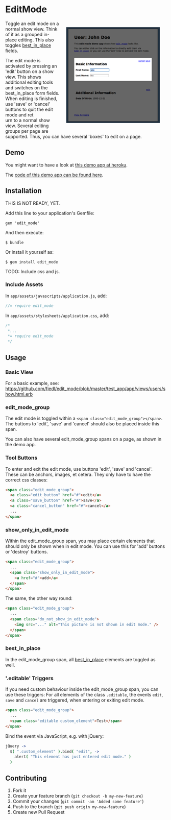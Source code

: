# EditMode

<img src="https://github.com/fiedl/edit_mode/raw/master/test_app/app/assets/images/screenshot.png" height="300" align="right" vspace="20" hspace="20" />

Toggle an edit mode on a normal show view. Think of it as a grouped in-place editing. 
This also toggles [best_in_place](https://github.com/bernat/best_in_place) fields.

The edit mode is activated by pressing an 'edit' button on a show view. This shows additional editing tools \
and switches on the best_in_place form fields. When editing is finished, use 'save' or 'cancel' buttons to quit the edit mode and ret\
urn to a normal show view. Several editing groups per page are supported. Thus, you can have several 'boxes' to edit on a page.

## Demo

You might want to have a look at [this demo app at heroku](http://edit-mode-test-app.herokuapp.com/).

The [code of this demo app can be found here](https://github.com/fiedl/edit_mode/tree/master/test_app).

## Installation

THIS IS NOT READY, YET.

Add this line to your application's Gemfile:

    gem 'edit_mode'

And then execute:

    $ bundle

Or install it yourself as:

    $ gem install edit_mode

TODO: Include css and js.

### Include Assets

In `app/assets/javascripts/application.js`, add:

```javascript
//= require edit_mode
```
	
In `app/assets/stylesheets/application.css`, add:

```css
/*
 *...
 *= require edit_mode
 */
```

## Usage

### Basic View

For a basic example, see: https://github.com/fiedl/edit_mode/blob/master/test_app/app/views/users/show.html.erb

### edit_mode_group

The edit mode is toggled within a `<span class="edit_mode_group"></span>`. The buttons to 'edit', 'save' and 'cancel' should also be placed inside this span.

You can also have several edit_mode_group spans on a page, as shown in the demo app.

### Tool Buttons

To enter and exit the edit mode, use buttons 'edit', 'save' and 'cancel'. These can be anchors, images, et cetera. They only have to have the correct css classes: 

```html
<span class="edit_mode_group">
  <a class="edit_button" href="#">edit</a>
  <a class="save_button" href="#">save</a>
  <a class="cancel_button" href="#">cancel</a>
  ...
</span>
```

### show_only_in_edit_mode

Within the edit_mode_group span, you may place certain elements that should only be shown when in edit mode. You can use this for 'add' buttons or 'destroy' buttons.

```html
<span class="edit_mode_group">
  ...
  <span class="show_only_in_edit_mode">
    <a href="#">add</a>
  </span>
</span>
```

The same, the other way round:

```html
<span class="edit_mode_group">
  ...
  <span class="do_not_show_in_edit_mode">
    <img src="..." alt="This picture is not shown in edit mode." />
  </span>
</span>
```

### best_in_place

In the edit_mode_group span, all [best_in_place](https://github.com/bernat/best_in_place) elements are toggled as well.

### '.editable' Triggers

If you need custom behaviour inside the edit_mode_group span, you can use these triggers: For all elements of the class `.editable`, the events `edit`, `save` and `cancel` are triggered, when entering or exiting edit mode.

```html
<span class="edit_mode_group">
  ...
  <span class="editable custom_element">Test</span>
</span>
```

Bind the event via JavaScript, e.g. with jQuery:

```coffee
jQuery ->
  $( ".custom_element" ).bind( "edit", ->
    alert( "This element has just entered edit mode." )
  )
```

## Contributing

1. Fork it
2. Create your feature branch (`git checkout -b my-new-feature`)
3. Commit your changes (`git commit -am 'Added some feature'`)
4. Push to the branch (`git push origin my-new-feature`)
5. Create new Pull Request


